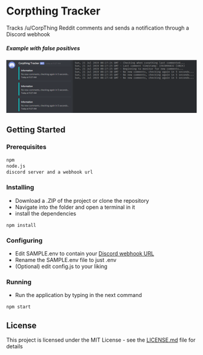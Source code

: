 # Corpthing Tracker

Tracks /u/CorpThing Reddit comments and sends a notification through a Discord webhook

##### Example with false positives
![Terminal Preview](/assets/img/terminal-preview-hook.png)

## Getting Started

### Prerequisites

```
npm
node.js
discord server and a webhook url
```

### Installing

- Download a .ZIP of the project or clone the repository
- Navigate into the folder and open a terminal in it
- install the dependencies

```
npm install
```

### Configuring

- Edit SAMPLE.env to contain your [Discord webhook URL](https://support.discordapp.com/hc/en-us/articles/228383668-Intro-to-Webhooks)
- Rename the SAMPLE.env file to just .env
- (Optional) edit config.js to your liking


### Running
- Run the application by typing in the next command

```
npm start
```

## License

This project is licensed under the MIT License - see the [LICENSE.md](LICENSE.md) file for details